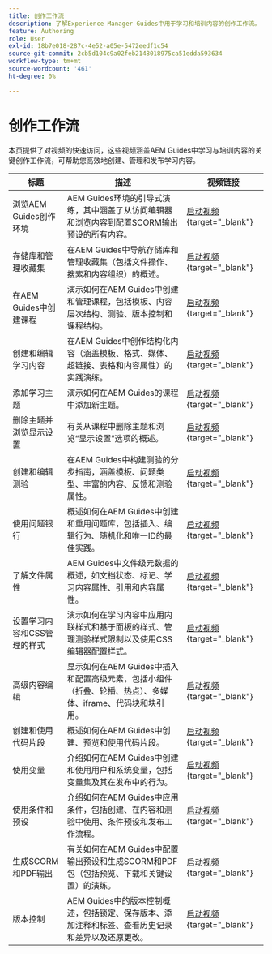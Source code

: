 ```yaml
---
title: 创作工作流
description: 了解Experience Manager Guides中用于学习和培训内容的创作工作流。
feature: Authoring
role: User
exl-id: 18b7e018-287c-4e52-a05e-5472eedf1c54
source-git-commit: 2cb5d104c9a02feb2148018975ca51edda593634
workflow-type: tm+mt
source-wordcount: '461'
ht-degree: 0%

---
```


# 创作工作流

本页提供了对视频的快速访问，这些视频涵盖AEM Guides中学习与培训内容的关键创作工作流，可帮助您高效地创建、管理和发布学习内容。

| 标题 | 描述 | 视频链接 |
|-------|-------------|------------|
| 浏览AEM Guides创作环境 | AEM Guides环境的引导式演练，其中涵盖了从访问编辑器和浏览内容到配置SCORM输出预设的所有内容。 | [启动视频](https://video.tv.adobe.com/v/3469540/aem-guides-learning-content){target="_blank"} |
| 存储库和管理收藏集 | 在AEM Guides中导航存储库和管理收藏集（包括文件操作、搜索和内容组织）的概述。 | [启动视频](https://video.tv.adobe.com/v/3469539/learning-content-aem-guides){target="_blank"} |
| 在AEM Guides中创建课程 | 演示如何在AEM Guides中创建和管理课程，包括模板、内容层次结构、测验、版本控制和课程结构。 | [启动视频](https://video.tv.adobe.com/v/3469537/aem-guides-learning-content){target="_blank"} |
| 创建和编辑学习内容 | 在AEM Guides中创作结构化内容（涵盖模板、格式、媒体、超链接、表格和内容属性）的实践演练。 | [启动视频](https://video.tv.adobe.com/v/3469535/learning-content-aem-guides){target="_blank"} |
| 添加学习主题 | 演示如何在AEM Guides的课程中添加新主题。 | [启动视频](https://video.tv.adobe.com/v/3475211/learning-content-aem-guides){target="_blank"} |
| 删除主题并浏览显示设置 | 有关从课程中删除主题和浏览“显示设置”选项的概述。 | [启动视频](https://video.tv.adobe.com/v/3475210/learning-content-aem-guides){target="_blank"} |
| 创建和编辑测验 | 在AEM Guides中构建测验的分步指南，涵盖模板、问题类型、丰富的内容、反馈和测验属性。 | [启动视频](https://video.tv.adobe.com/v/3475209/aem-guides-learning-content){target="_blank"} |
| 使用问题银行 | 概述如何在AEM Guides中创建和重用问题库，包括插入、编辑行为、随机化和唯一ID的最佳实践。 | [启动视频](https://video.tv.adobe.com/v/3475212/learning-content-aem-guides){target="_blank"} |
| 了解文件属性 | AEM Guides中文件级元数据的概述，如文档状态、标记、学习内容属性、引用和内容属性。 | [启动视频](https://video.tv.adobe.com/v/3469538/learning-content-aem-guides){target="_blank"} |
| 设置学习内容和CSS管理的样式 | 演示如何在学习内容中应用内联样式和基于面板的样式、管理测验样式限制以及使用CSS编辑器配置样式。 | [启动视频](https://video.tv.adobe.com/v/3469533/aem-guides-learning-content){target="_blank"} |
| 高级内容编辑 | 显示如何在AEM Guides中插入和配置高级元素，包括小组件（折叠、轮播、热点）、多媒体、iframe、代码块和块引用。 | [启动视频](https://video.tv.adobe.com/v/3469531/learning-content-aem-guides){target="_blank"} |
| 创建和使用代码片段 | 概述如何在AEM Guides中创建、预览和使用代码片段。 | [启动视频](https://video.tv.adobe.com/v/3469534/learning-content-aem-guides){target="_blank"} |
| 使用变量 | 介绍如何在AEM Guides中创建和使用用户和系统变量，包括变量集及其在发布中的行为。 | [启动视频](https://video.tv.adobe.com/v/3469532/aem-guides-learning-content){target="_blank"} |
| 使用条件和预设 | 介绍如何在AEM Guides中应用条件，包括创建、在内容和测验中使用、条件预设和发布工作流程。 | [启动视频](https://video.tv.adobe.com/v/3469530/learning-content-aem-guides){target="_blank"} |
| 生成SCORM和PDF输出 | 有关如何在AEM Guides中配置输出预设和生成SCORM和PDF包（包括预览、下载和关键设置）的演练。 | [启动视频](https://video.tv.adobe.com/v/3469529/aem-guides-learning-content){target="_blank"} |
| 版本控制 | AEM Guides中的版本控制概述，包括锁定、保存版本、添加注释和标签、查看历史记录和差异以及还原更改。 | [启动视频](https://video.tv.adobe.com/v/3469536/aem-guides-learning-content){target="_blank"} |
